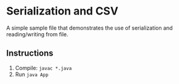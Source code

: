 # Serialization and CSV

A simple sample file that demonstrates the use of serialization and reading/writing from file.

## Instructions

1. Compile: `javac *.java`
2. Run `java App`


